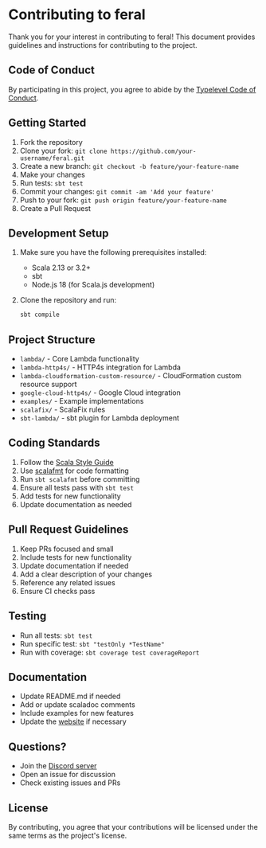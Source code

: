 # Contributing to feral

Thank you for your interest in contributing to feral! This document provides guidelines and instructions for contributing to the project.

## Code of Conduct

By participating in this project, you agree to abide by the [Typelevel Code of Conduct](https://typelevel.org/code-of-conduct.html).

## Getting Started

1. Fork the repository
2. Clone your fork: `git clone https://github.com/your-username/feral.git`
3. Create a new branch: `git checkout -b feature/your-feature-name`
4. Make your changes
5. Run tests: `sbt test`
6. Commit your changes: `git commit -am 'Add your feature'`
7. Push to your fork: `git push origin feature/your-feature-name`
8. Create a Pull Request

## Development Setup

1. Make sure you have the following prerequisites installed:
   - Scala 2.13 or 3.2+
   - sbt
   - Node.js 18 (for Scala.js development)

2. Clone the repository and run:
   ```bash
   sbt compile
   ```

## Project Structure

- `lambda/` - Core Lambda functionality
- `lambda-http4s/` - HTTP4s integration for Lambda
- `lambda-cloudformation-custom-resource/` - CloudFormation custom resource support
- `google-cloud-http4s/` - Google Cloud integration
- `examples/` - Example implementations
- `scalafix/` - ScalaFix rules
- `sbt-lambda/` - sbt plugin for Lambda deployment

## Coding Standards

1. Follow the [Scala Style Guide](https://docs.scala-lang.org/style/)
2. Use [scalafmt](https://scalameta.org/scalafmt/) for code formatting
3. Run `sbt scalafmt` before committing
4. Ensure all tests pass with `sbt test`
5. Add tests for new functionality
6. Update documentation as needed

## Pull Request Guidelines

1. Keep PRs focused and small
2. Include tests for new functionality
3. Update documentation if needed
4. Add a clear description of your changes
5. Reference any related issues
6. Ensure CI checks pass

## Testing

- Run all tests: `sbt test`
- Run specific test: `sbt "testOnly *TestName"`
- Run with coverage: `sbt coverage test coverageReport`

## Documentation

- Update README.md if needed
- Add or update scaladoc comments
- Include examples for new features
- Update the [website](https://typelevel.org/feral/) if necessary

## Questions?

- Join the [Discord server](https://discord.gg/AJASeCq8gN)
- Open an issue for discussion
- Check existing issues and PRs

## License

By contributing, you agree that your contributions will be licensed under the same terms as the project's license. 